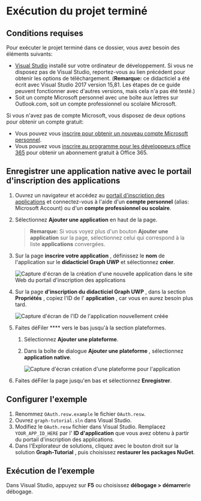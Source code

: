 # <a name="how-to-run-the-completed-project"></a>Exécution du projet terminé

## <a name="prerequisites"></a>Conditions requises

Pour exécuter le projet terminé dans ce dossier, vous avez besoin des éléments suivants:

- [Visual Studio](https://visualstudio.microsoft.com/vs/) installé sur votre ordinateur de développement. Si vous ne disposez pas de Visual Studio, reportez-vous au lien précédent pour obtenir les options de téléchargement. (**Remarque:** ce didacticiel a été écrit avec Visual Studio 2017 version 15,81. Les étapes de ce guide peuvent fonctionner avec d'autres versions, mais cela n'a pas été testé.)
- Soit un compte Microsoft personnel avec une boîte aux lettres sur Outlook.com, soit un compte professionnel ou scolaire Microsoft.

Si vous n'avez pas de compte Microsoft, vous disposez de deux options pour obtenir un compte gratuit:

- Vous pouvez vous [inscrire pour obtenir un nouveau compte Microsoft personnel](https://signup.live.com/signup?wa=wsignin1.0&rpsnv=12&ct=1454618383&rver=6.4.6456.0&wp=MBI_SSL_SHARED&wreply=https://mail.live.com/default.aspx&id=64855&cbcxt=mai&bk=1454618383&uiflavor=web&uaid=b213a65b4fdc484382b6622b3ecaa547&mkt=E-US&lc=1033&lic=1).
- Vous pouvez vous [inscrire au programme pour les développeurs office 365](https://developer.microsoft.com/office/dev-program) pour obtenir un abonnement gratuit à Office 365.

## <a name="register-a-native-application-with-the-application-registration-portal"></a>Enregistrer une application native avec le portail d'inscription des applications

1. Ouvrez un navigateur et accédez au [portail d'inscription des applications](https://apps.dev.microsoft.com) et connectez-vous à l'aide d'un **compte personnel** (alias: Microsoft Account) ou d'un **compte professionnel ou scolaire**.

1. Sélectionnez **Ajouter une application** en haut de la page.

    > **Remarque:** Si vous voyez plus d'un bouton **Ajouter une application** sur la page, sélectionnez celui qui correspond à la liste **applications** convergées.

1. Sur la page **inscrire votre application** , définissez le **nom** de l'application sur le **didacticiel Graph UWP** et sélectionnez **créer**.

    ![Capture d'écran de la création d'une nouvelle application dans le site Web du portail d'inscription des applications](../../../Images/arp-create-app-01.png)

1. Sur la page **d'inscription du didacticiel Graph UWP** , dans la section **Propriétés** , copiez l'ID de l' **application** , car vous en aurez besoin plus tard.

    ![Capture d'écran de l'ID de l'application nouvellement créée](../../../Images/arp-create-app-02.png)

1. Faites déFiler **** vers le bas jusqu'à la section plateformes.

    1. Sélectionnez **Ajouter une plateforme**.
    1. Dans la boîte de dialogue **Ajouter une plateforme** , sélectionnez **application native**.

        ![Capture d'écran création d'une plateforme pour l'application](../../../Images/arp-create-app-03.png)

1. Faites déFiler la page jusqu'en bas et sélectionnez **Enregistrer**.

## <a name="configure-the-sample"></a>Configurer l'exemple

1. Renommez `OAuth.resw.example` le fichier `OAuth.resw`.
1. Ouvrez `graph-tutorial.sln` dans Visual Studio.
1. Modifiez le `OAuth.resw` fichier dans Visual Studio. Remplacez `YOUR_APP_ID_HERE` par l' **ID d'application** que vous avez obtenu à partir du portail d'inscription des applications.
1. Dans l'Explorateur de solutions, cliquez avec le bouton droit sur la solution **Graph-Tutorial** , puis choisissez **restaurer les packages NuGet**.

## <a name="run-the-sample"></a>Exécution de l’exemple

Dans Visual Studio, appuyez sur **F5** ou choisissez **débogage > démarrer**le débogage.